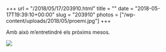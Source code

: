 +++
url = "/2018/05/17/203910.html"
title = ""
date = "2018-05-17T19:39:10+00:00"
slug = "203910"
photos = ["/wp-content/uploads/2018/05/proemi.jpg"]
+++

Amb això m’entretindré els pròxims mesos.

<img src="/wp-content/uploads/2018/05/proemi.jpg" />

